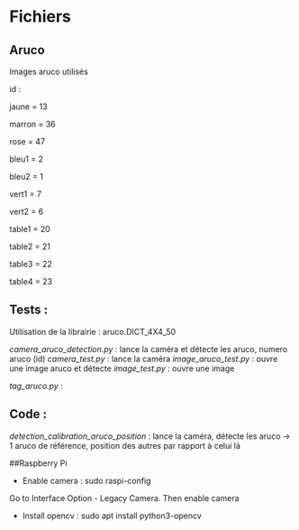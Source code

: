 # Fichiers
## Aruco
Images aruco utilisés

id :

jaune = 13

marron = 36

rose = 47

bleu1 = 2 

bleu2 = 1

vert1 = 7

vert2 = 6

table1 = 20

table2 = 21

table3 = 22

table4 = 23

## Tests :
Utilisation de la librairie : aruco.DICT_4X4_50 

*camera_aruco_detection.py*  : lance la caméra et détecte les aruco, numero aruco (id)
*camera_test.py*             : lance la caméra
*image_aruco_test.py*        : ouvre une image aruco et détecte 
*image_test.py*              : ouvre une image

*tag_aruco.py*               : 

## Code :
*detection_calibration_aruco_position* : lance la caméra, détecte les aruco -> 1 aruco de référence, position des autres par rapport à celui là 

##Raspberry Pi
- Enable camera : sudo raspi-config

Go to Interface Option - Legacy Camera. Then enable camera

- Install opencv : sudo apt install python3-opencv
